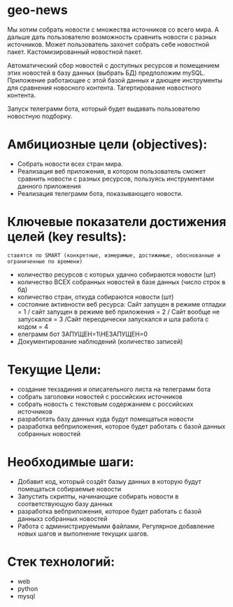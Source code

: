 # geo-news

Мы хотим собрать новости с множества источников со всего мира. А дальше дать пользователю возможность сравнить новости с разных источников. Может пользователь захочет собрать себе новостной пакет. Кастомизированный новостной пакет.

Автоматический сбор новостей с доступных ресурсов и помещением этих новостей в базу данных (выбрать БД) предположим mySQL. Приложение работающее с этой базой данных и дающее инструменты для сравнения новосного контента. Тагертирование новостного контента. 

Запуск телеграмм бота, который будет выдавать пользователю новостную подборку. 

# Амбициозные цели (objectives):
- Собрать новости всех стран мира.
- Реализация веб приложения, в котором пользователь сможет сравнить новости с разных ресурсов, пользуясь инструментами данного приложения
- Реализация телеграмм бота, показывающего новости.

# Ключевые показатели достижения целей (key results):
`ставятся по SMART (конкретные, измеримые, достижимые, обоснованные и ограниченные по времени)`
- количество ресурсов с которых удачно собираются новости (шт)
- количество ВСЕХ собранных новостей в базе данных (число строк в бд)
- количество стран, откуда собираются новости (шт)
- состояние активности веб ресурса: Сайт запущен в режиме отладки = 1 / сайт запущен в режиме веб приложения = 2 / Сайт вообще не запускался = 3 /Сайт переодически запускался и шла работа с кодом = 4
- елеграмм бот ЗАПУЩЕН=1\НЕЗАПУЩЕН=0
- Документирование наблюдений (количество записей)

# Текущие Цели:
- создание техзадиния и описательного листа на телеграмм бота
- собрать заголовки новостей с российских источников
- собрать новость с текстовым содержанием с российских источников
- разработать базу данных куда будут помещаться новости
- разработка вебприложения, которое будет работать с базой данных собранных новостей

# Необходимые шаги:
- Добавит код, который создёт базыу данных в которую будут помещаться собираемые новости
- Запустить скрипты, начинающие собирать новости в соответствующую базу данных
- разработка вебприложения, которое будет работать с базой данныхз собранных новостей
- Работа с администрируемыми файлами, Регулярное добавление новых шагов и выполнение текущих шагов. 


# Стек технологий:
- web
- python
- mysql

